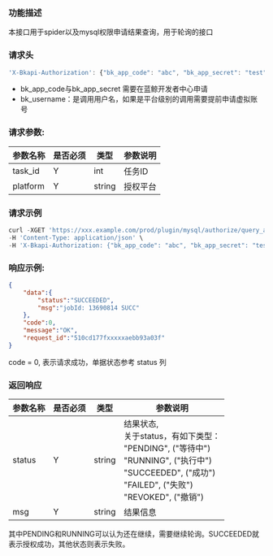 
### 功能描述

本接口用于spider以及mysql权限申请结果查询，用于轮询的接口

### 请求头

```javascript
'X-Bkapi-Authorization': {"bk_app_code": "abc", "bk_app_secret": "test", "bk_username":"wxid"}
```

- bk_app_code与bk_app_secret 需要在蓝鲸开发者中心申请
- bk_username：是调用用户名，如果是平台级别的调用需要提前申请虚拟账号

### 请求参数:

|参数名称|是否必须|类型|参数说明|
|---|---|---|---|
|task_id|Y|int|任务ID|
|platform|Y|string|授权平台|

### 请求示例


```javascript
curl -XGET 'https://xxx.example.com/prod/plugin/mysql/authorize/query_authorize_apply_result/?task_id=1&platform=dbm' \
-H 'Content-Type: application/json' \
-H 'X-Bkapi-Authorization: {"bk_app_code": "abc", "bk_app_secret": "test", "bk_username":"wxid"}'
```

### 响应示例:

```json
{
    "data":{
        "status":"SUCCEEDED",
        "msg":"jobId: 13690814 SUCC"
    },
    "code":0,
    "message":"OK",
    "request_id":"510cd177fxxxxxaebb93a03f"
}
```

code = 0, 表示请求成功，单据状态参考 status 列

### 返回响应

|参数名称|是否必须|类型|参数说明|
|---|---|---|---|
|status|Y|string|结果状态, <br>关于status，有如下类型：  <br>"PENDING", ("等待中")  <br>"RUNNING", ("执行中")  <br>"SUCCEEDED", ("成功")  <br>"FAILED", ("失败")  <br>"REVOKED", ("撤销") |
|msg|Y|string|结果信息|

其中PENDING和RUNNING可以认为还在继续，需要继续轮询。SUCCEEDED就表示授权成功，其他状态则表示失败。
